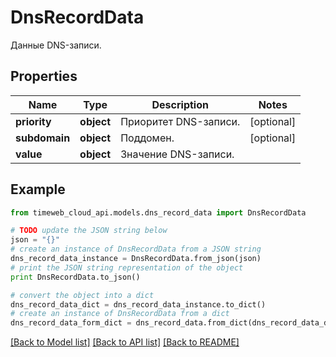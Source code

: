 # DnsRecordData

Данные DNS-записи.

## Properties
Name | Type | Description | Notes
------------ | ------------- | ------------- | -------------
**priority** | **object** | Приоритет DNS-записи. | [optional] 
**subdomain** | **object** | Поддомен. | [optional] 
**value** | **object** | Значение DNS-записи. | 

## Example

```python
from timeweb_cloud_api.models.dns_record_data import DnsRecordData

# TODO update the JSON string below
json = "{}"
# create an instance of DnsRecordData from a JSON string
dns_record_data_instance = DnsRecordData.from_json(json)
# print the JSON string representation of the object
print DnsRecordData.to_json()

# convert the object into a dict
dns_record_data_dict = dns_record_data_instance.to_dict()
# create an instance of DnsRecordData from a dict
dns_record_data_form_dict = dns_record_data.from_dict(dns_record_data_dict)
```
[[Back to Model list]](../README.md#documentation-for-models) [[Back to API list]](../README.md#documentation-for-api-endpoints) [[Back to README]](../README.md)


